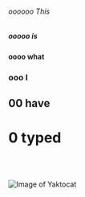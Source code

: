 ###### oooooo This 
##### ooooo is 
#### oooo what 
### ooo I 
## 00 have 
# 0 typed
<br/>
<br/>

![Image of Yaktocat](https://octodex.github.com/images/yaktocat.png)

